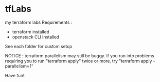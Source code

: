 # tfLabs
my terraform labs
Requirements :
 - terraform installed
 - openstack CLI installed

See each folder for custom setup

NOTICE : terraform parallelism may still be buggy.
If you run into problems requiring you to run "terraform apply" twice or more,
try "terraform apply -parallelism=1"

Have fun!
